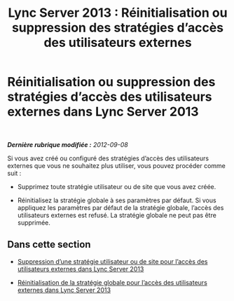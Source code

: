 ﻿---
title: 'Lync Server 2013 : Réinitialisation ou suppression des stratégies d’accès des utilisateurs externes'
TOCTitle: Réinitialisation ou suppression des stratégies d’accès des utilisateurs externes
ms:assetid: 5f9b4528-f4f1-4d52-816d-156c3c7298ad
ms:mtpsurl: https://technet.microsoft.com/fr-fr/library/Gg521003(v=OCS.15)
ms:contentKeyID: 49297364
ms.date: 05/20/2016
mtps_version: v=OCS.15
ms.translationtype: HT
---

# Réinitialisation ou suppression des stratégies d’accès des utilisateurs externes dans Lync Server 2013

 

_**Dernière rubrique modifiée :** 2012-09-08_

Si vous avez créé ou configuré des stratégies d’accès des utilisateurs externes que vous ne souhaitez plus utiliser, vous pouvez procéder comme suit :

  - Supprimez toute stratégie utilisateur ou de site que vous avez créée.

  - Réinitialisez la stratégie globale à ses paramètres par défaut. Si vous appliquez les paramètres par défaut de la stratégie globale, l’accès des utilisateurs externes est refusé. La stratégie globale ne peut pas être supprimée.

## Dans cette section

  - [Suppression d’une stratégie utilisateur ou de site pour l’accès des utilisateurs externes dans Lync Server 2013](lync-server-2013-delete-a-site-or-user-policy-for-external-user-access.md)

  - [Réinitialisation de la stratégie globale pour l’accès des utilisateurs externes dans Lync Server 2013](lync-server-2013-reset-the-global-policy-for-external-user-access.md)

